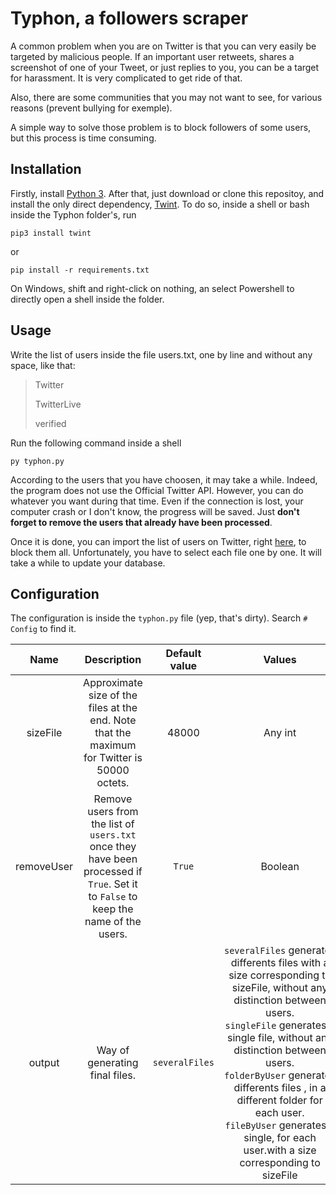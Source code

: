# Typhon, a followers scraper

A common problem when you are on Twitter is that you can very easily be targeted by malicious people. If an important user retweets, shares a screenshot of one of your Tweet, or just replies to you, you can be a target for harassment. It is very complicated to get ride of that.

Also, there are some communities that you may not want to see, for various reasons (prevent bullying for exemple).

A simple way to solve those problem is to block followers of some users, but this process is time consuming.

## Installation

Firstly, install [Python 3](https://python.org). After that, just download or clone this repositoy, and install the only direct dependency, [Twint](https://github.com/twintproject/twint). To do so, inside a shell or bash inside the Typhon folder's, run

```
pip3 install twint
```

or

```
pip install -r requirements.txt
```

On Windows, shift and right-click on nothing, an select Powershell to directly open a shell inside the folder.

## Usage

Write the list of users inside the file users.txt, one by line and without any space, like that:

> Twitter
> 
> TwitterLive
> 
> verified

Run the following command inside a shell

```
py typhon.py
```

According to the users that you have choosen, it may take a while. Indeed, the program does not use the Official Twitter API. However, you can do whatever you want during that time. Even if the connection is lost, your computer crash or I don't know, the progress will be saved. Just **don't forget to remove the users that already have been processed**.

Once it is done, you can import the list of users on Twitter, right [here](https://twitter.com/settings/blocked), to block them all. Unfortunately, you have to select each file one by one. It will take a while to update your database.

## Configuration

The configuration is inside the `typhon.py` file (yep, that's dirty). Search `# Config` to find it.

| Name       | Description                                                                                                                         | Default value  | Values                                                                                                                                                                                                                                                                                                                                                                     |
|:----------:|:-----------------------------------------------------------------------------------------------------------------------------------:|:--------------:|:--------------------------------------------------------------------------------------------------------------------------------------------------------------------------------------------------------------------------------------------------------------------------------------------------------------------------------------------------------------------------:|
| sizeFile   | Approximate size of the files at the end. Note that the maximum for Twitter is 50000 octets.                                        | 48000          | Any int                                                                                                                                                                                                                                                                                                                                                                    |
| removeUser | Remove users from the list of `users.txt` once they have been processed if `True`. Set it to `False` to keep the name of the users. | `True`         | Boolean                                                                                                                                                                                                                                                                                                                                                                    |
| output     | Way of generating final files.                                                                                                      | `severalFiles` | `severalFiles` generates differents files with a size corresponding to sizeFile, without any distinction between users. `singleFile` generates a single file, without any distinction between users. `folderByUser` generates differents files , in a different folder for each user. `fileByUser` generates a single, for each user.with a size corresponding to sizeFile |


